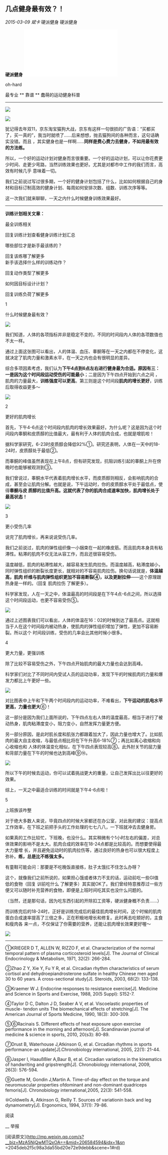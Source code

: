 ##  几点健身最有效？！

_2015-03-09_ _斌卡_ 硬派健身 硬派健身

**硬派健身** ![](_resources/几点健身最有效？！image0.sgml)

oh-hard

最专业  **  靠谱  **  蠢萌的运动健身科普

__ __

![](_resources/几点健身最有效？！image1.jpg)

  

![](_resources/几点健身最有效？！image2.png)  

  

犹记得去年双11，京东淘宝猫狗大战，京东有这样一句很损的广告语：“买都买了，买一真的”，我当时就喷了……后来想想，抛去猫狗间的各种而言，这句话确实没错。而且
，其实健身也是一样啊……**同样是费心费力去健身，不如用最有效的方法练。**

  

所以，一个好的运动计划对健身而言很重要。一个好的运动计划，可以让你花费更少时间、走更少弯路，当然训练效果也更好。尤其是对都市中工作的我们而言，高效有时候几乎
意味着一切。

  

我们之前说过写过很多期，一个好的健身计划包括了什么，比如如何根据自己的身材和目标订制高效的健身计划、每周如何安排次数、组数、训练次序等等。

  

这一次我们就来聊聊，一天之内什么时候健身训练效果最好。

  

****

**训练计划相关文章：**

最全训练相关

回复训练计划查看健身训练计划汇总

哪些部位才是新手最该练的？

回复该练哪了解更多  
新手该选择什么样的训练动作？

回复动作类型了解更多

如何因目标设计计划？

回复训练负荷了解更多

  

1

什么时候健身最有效？

  

![](_resources/几点健身最有效？！image3.png)  

  

我们知道，人体的各项指标并非是稳定不变的，不同的时间段内人体的各项数值也不太一样。

  

通过上面这张图可以看出，人的体温、血压、睾酮等在一天之内都在不停变化，这就决定了肌肉力量和激素水平，在一天之内也会有很明显的差异。

  

综合多项因素考虑，我们认为**下午4点到6点左右进行健身最为合适。**原因有三：一是因为这个时间段**运动受伤的可能最小**；二是因为下午四点开始到六点之间
，肌肉的力量最大，**训练强度可以更高**。第三则是这个时间段**肌肉的增长更好**，训练后取得收益更多～

  

![](_resources/几点健身最有效？！image4.jpg)  

  

2

更好的肌肉增长

  

首先，下午4-6点这个时间段内肌肉的增长效果最好。为什么呢？这是因为这个时间段内睾酮和皮质醇的比值最大，最有利于人体的肌肉合成，也就是增肌啦！

  

据科学家研究，6-23时皮质醇会降低92%①。研究还表明，人体在一天中的18-24时，皮质醇处于最低②。

  

而睾酮的峰值虽然表现在上午8点，但有研究发现，抗阻训练引起的睾酮上升在傍晚时也能够被观测到③。

  

我们曾说过，睾酮水平代表着肌肉增长水平，而皮质醇则相反，会影响肌肉的合成，甚至会让肌肉分解。也就是说，下午运动时，你的皮质醇水平处于最低点，使得**睾酮与皮
质醇的比值升高。这就代表了你的肌肉合成速率加快，肌肉增长处于最高状态！**

  

![](_resources/几点健身最有效？！image5.jpg)  

  

3

更小受伤几率  

  

说完了肌肉增长，再来说说受伤几率。

  

我们之前说过，肌肉的弹性组织像一小捆束在一起的橡皮筋。而且肌肉本身具有粘滞性。粘滞的肌肉不仅无法从容工作，而且还很容易受伤。

  

温度越低，肌肉的粘滞性越大，越容易发生肌肉拉伤。而温度越高，粘滞度越小，同时弹性组织的断裂长度更长，就相对的不容易肌肉拉伤。换句话说就是，**体温越高，肌肉
纤维与肌肉弹性组织更加不容易断裂④，以及更耐拉伸**——这个原理跟热身是一样的。（回复 肌肉拉伤 了解更多）。

  

科学家发现，人在一天之中，体温最高的时间段是在下午4点-6点之间，所以选择这个时间段运动，也更不容易受伤⑤。

  
![](_resources/几点健身最有效？！image6.png)  

  

通过上述图表我们可以看出，人体的体温在16：02的时候到达了最高点。这就相当于人在这个时间段内被动热身，使肌肉的弹性组织增加了弹性，更加不容易断裂。所以这个
时间段训练，受伤的几率会比其他时候小很多。

  

4

更大力量，更强训练

  

除了比较不容易受伤之外，下午四点开始肌肉的最大力量也会达到高峰。

  

科学家们对比了不同时间内受试人员的运动功率，发现下午的时候肌肉的力量和爆发力都比上午更好一些。

  

![](_resources/几点健身最有效？！image7.png)  

  

对比图表中上午和下午两个时间段内的运动功率，不难看出，**下午运动的肌电水平更高，力量也更大**⑥！  
  

这一部分是因为我们上面所说的，下午四点左右人体的温度最高，相当于进行了被动热身，肌肉粘滞度变小，阻力变小，自然发挥力量更方便。

  

另一部分原因，是此时肌长度和肌张力都跟着加大了，因此力量也增大了。比如肌肉的最大自主收缩，与最低点相比将在下午升高6-18%⑦；再比如离心收缩和向心收缩也和
人体的体温变化相似，在下午四点表现较高⑧。此外肘关节的屈力量和背部力量在下午的时候也达到高峰⑨⑩。  
  

![](_resources/几点健身最有效？！image8.jpg)  

  

所以下午的时候去运动，你可以试着挑战更大的重量，让自己发挥出比以往更好的效果。

  

综上，一天之中最适合训练的时间就是下午4-6点啦！

  

5

上班族该咋整

  

对于绝大多数人来说，毕竟四点的时候大家都还在办公室，对此我的建议：提高点工作效率，在下班之前把手头的工作处理的七七八八，一下班就冲去去健身房。

  

如果真的工作比较忙，下班晚，也没什么。其实稍微有个1小时左右的偏差，对总体效果的影响不是太大。肌肉合成的效率在18-24点都是比较高的。而想要使得最大力量增
长，并且避免运动时的肌肉拉伤等，通过良好的热身也可以很大程度上弥补。**练，总是比不练强太多。**

  

有童鞋可能会问：那要是不吃晚饭直接练，肚子太饿扛不住怎么办呀？

  

这个，就像我们之前所说的，如果担心饿或者体力不支的话，运动前吃一些GI值低的食物（回复 训前吃什么
了解更多）其实就OK了。我们曾经特意推荐过一些方便又可以随时补充营养的食物，即便是上班时间吃其实也没什么问题的。

  

（当然，还是那句话，因为吃东西引起的开除扣工资等，硬派健身概不负责……）

  

而训练完后的18-24时，正好是训练完成后的最佳肌肉增长时间，这个时候的肌肉蛋白合成速率提高了三倍之多，正在积极地增长和修复。此时再去吃顿好的，主食和瘦肉各
来一点，不仅保证了你需要的营养，还能让肌肉增长效果更好喔～

![](_resources/几点健身最有效？！image9.png)  

* * *

①KRIEGER D T, ALLEN W, RIZZO F, et al. Characterization of the normal temporal
pattern of plasma corticosteroid levels[J]. The Journal of Clinical
Endocrinology & Metabolism, 1971, 32(2): 266-284.

②Zhao Z Y, Xie Y, Fu Y R, et al. Circadian rhythm characteristics of serum
cortisol and dehydroepiandrosterone sulfate in healthy Chinese men aged 30 to
60 years. A cross-sectional study[J]. Steroids, 2003, 68(2): 133-138.

③Kraemer W J. Endocrine responses to resistance exercise[J]. Medicine and
Science in Sports and Exercise, 1988, 20(5 Suppl): S152-7.

④Taylor D C, Dalton J D, Seaber A V, et al. Viscoelastic properties of muscle-
tendon units The biomechanical effects of stretching[J]. The American Journal
of Sports Medicine, 1990, 18(3): 300-309.

⑤⑥Racinais S. Different effects of heat exposure upon exercise performance in
the morning and afternoon[J]. Scandinavian journal of medicine & science in
sports, 2010, 20(s3): 80-89.

⑦Drust B, Waterhouse J,Atkinson G, et al. Circadian rhythms in sports
performance-an update[J].Chronobiology international, 2005, 22(1): 21-44.

⑧Jasper I, Haaußßler A,Baur B, et al. Circadian variations in the kinematics
of handwriting and gripstrength[J]. Chronobiology international, 2009, 26(3):
576-594.

⑨Guette M, Gondin J,Martin A. Time-of-day effect on the torque and
neuromuscular properties ofdominant and non-dominant quadriceps femoris[J].
Chronobiology international,2005, 22(3): 541-558.

⑩Coldwells A, Atkinson G, Reilly T. Sources of variationin back and leg
dynamometry[J]. Ergonomics, 1994, 37(1): 79-86.

阅读

__ 举报

[阅读原文](http://mp.weixin.qq.com/s?__biz=MzA5NjQwMTQxOA==&mid=206584594&idx=1&sn
=2045deb2f5c98a3da55bd20e72e9debb&scene=1#rd)

